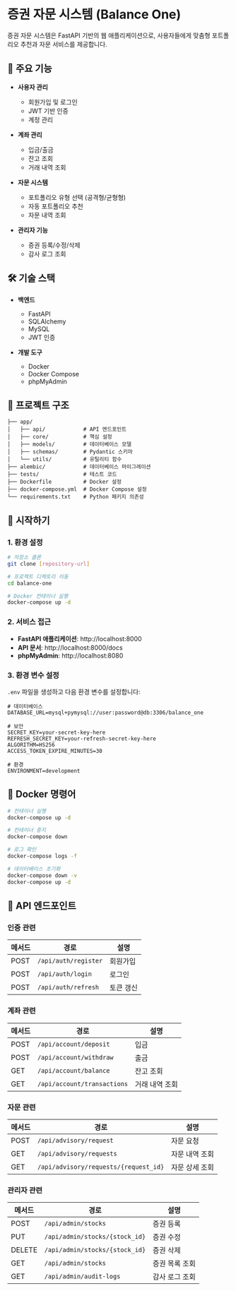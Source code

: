 # 증권 자문 시스템 (Balance One)

증권 자문 시스템은 FastAPI 기반의 웹 애플리케이션으로, 사용자들에게 맞춤형 포트폴리오 추천과 자문 서비스를 제공합니다.

## 🌟 주요 기능

- **사용자 관리**
  - 회원가입 및 로그인
  - JWT 기반 인증
  - 계정 관리

- **계좌 관리**
  - 입금/출금
  - 잔고 조회
  - 거래 내역 조회

- **자문 시스템**
  - 포트폴리오 유형 선택 (공격형/균형형)
  - 자동 포트폴리오 추천
  - 자문 내역 조회

- **관리자 기능**
  - 증권 등록/수정/삭제
  - 감사 로그 조회

## 🛠 기술 스택

- **백엔드**
  - FastAPI
  - SQLAlchemy
  - MySQL
  - JWT 인증

- **개발 도구**
  - Docker
  - Docker Compose
  - phpMyAdmin

## 📁 프로젝트 구조

```
├── app/
│   ├── api/            # API 엔드포인트
│   ├── core/           # 핵심 설정
│   ├── models/         # 데이터베이스 모델
│   ├── schemas/        # Pydantic 스키마
│   └── utils/          # 유틸리티 함수
├── alembic/            # 데이터베이스 마이그레이션
├── tests/              # 테스트 코드
├── Dockerfile          # Docker 설정
├── docker-compose.yml  # Docker Compose 설정
└── requirements.txt    # Python 패키지 의존성
```

## 🚀 시작하기

### 1. 환경 설정

```bash
# 저장소 클론
git clone [repository-url]

# 프로젝트 디렉토리 이동
cd balance-one

# Docker 컨테이너 실행
docker-compose up -d
```

### 2. 서비스 접근

- **FastAPI 애플리케이션**: http://localhost:8000
- **API 문서**: http://localhost:8000/docs
- **phpMyAdmin**: http://localhost:8080

### 3. 환경 변수 설정

`.env` 파일을 생성하고 다음 환경 변수를 설정합니다:

```env
# 데이터베이스
DATABASE_URL=mysql+pymysql://user:password@db:3306/balance_one

# 보안
SECRET_KEY=your-secret-key-here
REFRESH_SECRET_KEY=your-refresh-secret-key-here
ALGORITHM=HS256
ACCESS_TOKEN_EXPIRE_MINUTES=30

# 환경
ENVIRONMENT=development
```

## 🔧 Docker 명령어

```bash
# 컨테이너 실행
docker-compose up -d

# 컨테이너 중지
docker-compose down

# 로그 확인
docker-compose logs -f

# 데이터베이스 초기화
docker-compose down -v
docker-compose up -d
```

## 📝 API 엔드포인트

### 인증 관련
| 메서드 | 경로 | 설명 |
|--------|------|------|
| POST | `/api/auth/register` | 회원가입 |
| POST | `/api/auth/login` | 로그인 |
| POST | `/api/auth/refresh` | 토큰 갱신 |

### 계좌 관련
| 메서드 | 경로 | 설명 |
|--------|------|------|
| POST | `/api/account/deposit` | 입금 |
| POST | `/api/account/withdraw` | 출금 |
| GET | `/api/account/balance` | 잔고 조회 |
| GET | `/api/account/transactions` | 거래 내역 조회 |

### 자문 관련
| 메서드 | 경로 | 설명 |
|--------|------|------|
| POST | `/api/advisory/request` | 자문 요청 |
| GET | `/api/advisory/requests` | 자문 내역 조회 |
| GET | `/api/advisory/requests/{request_id}` | 자문 상세 조회 |

### 관리자 관련
| 메서드 | 경로 | 설명 |
|--------|------|------|
| POST | `/api/admin/stocks` | 증권 등록 |
| PUT | `/api/admin/stocks/{stock_id}` | 증권 수정 |
| DELETE | `/api/admin/stocks/{stock_id}` | 증권 삭제 |
| GET | `/api/admin/stocks` | 증권 목록 조회 |
| GET | `/api/admin/audit-logs` | 감사 로그 조회 |


